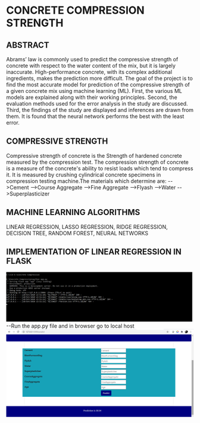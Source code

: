 # CONCRETE COMPRESSION STRENGTH

## ABSTRACT

Abrams’ law is commonly used to predict the compressive strength of concrete with respect to the water content of the mix, but it is largely inaccurate. High-performance concrete, with its complex additional ingredients, makes the prediction more difficult. The goal of the project is to find the most accurate model for prediction of the compressive strength of a given concrete mix using machine learning (ML). First, the various ML models are explained along with their working principles. Second, the evaluation methods used for the error analysis in the study are discussed. Third, the findings of the study are displayed and inferences are drawn from them. It is found that the neural network performs the best with the least error.

## COMPRESSIVE STRENGTH

Compressive strength of concrete is the Strength of hardened concrete measured by the compression test. The compression strength of concrete is a measure of the concrete's ability to resist loads which tend to compress it. It is measured by crushing cylindrical concrete specimens in compression testing machine.The materials which determine are:
-->Cement
-->Course Aggregate
-->Fine Aggregate
-->Flyash
-->Water 
-->Superplasticizer

## MACHINE LEARNING ALGORITHMS
LINEAR REGRESSION,
LASSO REGRESSION,
RIDGE REGRESSION,
DECISION TREE,
RANDOM FOREST,
NEURAL NETWORKS

## IMPLEMENTATION OF LINEAR REGRESSION IN FLASK
![](concrete1.png)
--Run the app.py file and in browser go to local host
![](concrete2.png)
